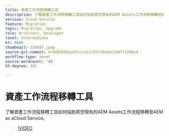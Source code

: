 ```yaml
---
title: 資產工作流程移轉工具
description: 了解資產工作流程移轉工具如何協助將您現有的AEM Assets工作流程移轉至AEM as aCloud Service。
version: Cloud Service
feature: Migration
topic: Migration, Upgrade
role: Architect, Developer
level: Intermediate
kt: 8666
thumbnail: 336697.jpeg
source-git-commit: 4c9d836881ad7cccd31c55fa5eddc24dff1200cd
workflow-type: tm+mt
source-wordcount: '48'
ht-degree: 16%

---
```



# 資產工作流程移轉工具

了解資產工作流程移轉工具如何協助將您現有的AEM Assets工作流程移轉至AEM as aCloud Service。

>[!VIDEO](https://video.tv.adobe.com/v/336697/?quality=12&learn=on)
